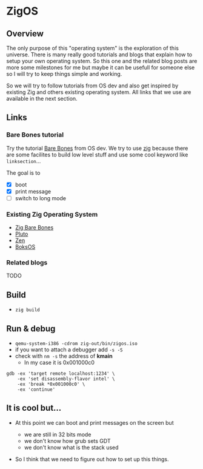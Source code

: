 # ZigOS

## Overview

The only purpose of this "operating system" is the exploration of this universe.
There is many really good tutorials and blogs that explain how to setup your own
operating system. So this one and the related blog posts are more some milestones
for me but maybe it can be usefull for someone else so I will try to keep things
simple and working.

So we will try to follow tutorials from OS dev and also get inspired by existing
Zig and others existing operating system. All links that we use are available in
the next section.

## Links

### Bare Bones tutorial

Try the tutorial [Bare Bones](https://wiki.osdev.org/Bare_Bones) from OS dev.
We try to use [zig](https://ziglang.org/) because there are some facilites to
build low level stuff and use some cool keyword like `linksection`...

The goal is to
 - [X] boot
 - [X] print message
 - [ ] switch to long mode

### Existing Zig Operating System

- [Zig Bare Bones](https://wiki.osdev.org/Zig_Bare_Bones)
- [Pluto](https://github.com/ZystemOS/pluto)
- [Zen](https://github.com/AndreaOrru/zen)
- [BoksOS](https://boksos.com/)

### Related blogs

TODO

## Build

- `zig build`

## Run & debug

- `qemu-system-i386 -cdrom zig-out/bin/zigos.iso`
- if you want to attach a debugger add `-s -S`
- check with `nm -s` the address of **kmain**
    - In my case it is 0x001000c0
```
gdb -ex 'target remote localhost:1234' \
    -ex 'set disassembly-flavor intel' \
    -ex 'break *0x001000c0' \
    -ex 'continue'

```

## It is cool but...

- At this point we can boot and print messages on the screen but
  - we are still in 32 bits mode
  - we don't know how grub sets GDT
  - we don't know what is the stack used

- So I think that we need to figure out how to set up this things.
